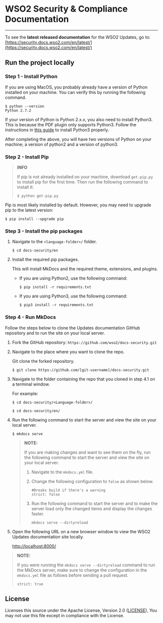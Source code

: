 # WSO2 Security & Compliance Documentation
---

To see the **latest released documentation** for the WSO2 Updates, go to: [https://security.docs.wso2.com/en/latest/](https://security.docs.wso2.com/en/latest/)

## Run the project locally

### Step 1 - Install Python

If you are using MacOS, you probably already have a version of Python installed on your machine. You can verify this by running the following command.

```shell
$ python --version
Python 2.7.2
```

If your version of Python is Python 2.x.x, you also need to install Python3. This is because the PDF plugin only supports Python3. Follow the instructions in [this guide](https://docs.python-guide.org/starting/install3/osx/) to install Python3 properly.

After completing the above, you will have two versions of Python on your machine; a version of python2 and a version of python3.

### Step 2 - Install Pip
>
> **INFO**
>
> If pip is not already installed on your machine, download `get-pip.py` to install pip for the first time. Then run the following command to install it:
> ```shell
> $ python get-pip.py
> ```
>

Pip is most likely installed by default. However, you may need to upgrade pip to the latest version:

```shell
$ pip install --upgrade pip
```

### Step 3 - Install the pip packages

1. Navigate to the `<language-folder>/` folder.

    ```shell
    $ cd docs-security/en
    ```

2. Install the required pip packages.

    This will install MkDocs and the required theme, extensions, and plugins.

    - If you are using Python2, use the following command:

      ```shell
      $ pip install -r requirements.txt
      ```

    - If you are using Python3, use the following command:

      ```shell
      $ pip3 install -r requirements.txt
      ```

### Step 4 - Run MkDocs

Follow the steps below to clone the Updates documentation GitHub repository and to run the site on your local server.

1. Fork the GitHub repository: `https://github.com/wso2/docs-security.git`
2. Navigate to the place where you want to clone the repo.

    Git clone the forked repository.

    ```shell
    $ git clone https://github.com/[git-username]/docs-security.git
    ```

3. Navigate to the folder containing the repo that you cloned in step 4.1 on a terminal window.

    For example:

    ```shell
    $ cd docs-security/<Language-folder>/
    ```

    ```shell
    $ cd docs-security/en/
    ```

4. Run the following command to start the server and view the site on your local server.

    ```shell
    $ mkdocs serve
    ```

    > **NOTE:**
    >
    > If you are making changes and want to see them on the fly, run the following command to start the server and view the site on your local server.
    > 1. Navigate to the `mkdocs.yml` file.
    > 2. Change the following configuration to `false` as shown below. 
    >     ```
    >     #Breaks build if there's a warning
    >     strict: false
    >     ```
    > 3. Run the following command to start the server and to make the server load only the changed items and display the changes faster. 
    >
    >    `mkdocs serve --dirtyreload`
  
5. Open the following URL on a new browser window to view the WSO2 Updates documentation site locally.

    [http://localhost:8000/](http://localhost:8000/)

> **NOTE:**
>
> If you were running the `mkdocs serve --dirtyreload` command to run the MkDocs server, make sure to change the configuration in the `mkdocs.yml` file as follows before sending a pull request.
>
> `strict: true` 

## License

Licenses this source under the Apache License, Version 2.0 ([LICENSE](LICENSE)), You may not use this file except in compliance with the License.
